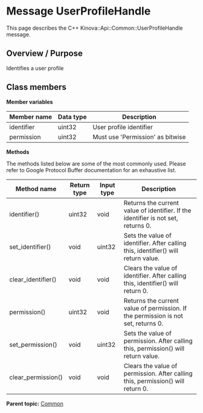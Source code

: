 # Message UserProfileHandle

This page describes the C++ Kinova::Api::Common::UserProfileHandle message.

## Overview / Purpose

Identifies a user profile

## Class members

 **Member variables** 

|Member name|Data type|Description|
|-----------|---------|-----------|
|identifier|uint32|User profile identifier|
|permission|uint32|Must use 'Permission' as bitwise|

 **Methods** 

The methods listed below are some of the most commonly used. Please refer to Google Protocol Buffer documentation for an exhaustive list.

|Method name|Return type|Input type|Description|
|-----------|-----------|----------|-----------|
|identifier\(\)|uint32|void|Returns the current value of identifier. If the identifier is not set, returns 0.|
|set\_identifier\(\)|void|uint32|Sets the value of identifier. After calling this, identifier\(\) will return value.|
|clear\_identifier\(\)|void|void|Clears the value of identifier. After calling this, identifier\(\) will return 0.|
|permission\(\)|uint32|void|Returns the current value of permission. If the permission is not set, returns 0.|
|set\_permission\(\)|void|uint32|Sets the value of permission. After calling this, permission\(\) will return value.|
|clear\_permission\(\)|void|void|Clears the value of permission. After calling this, permission\(\) will return 0.|

**Parent topic:** [Common](../references/summary_Common.md)

